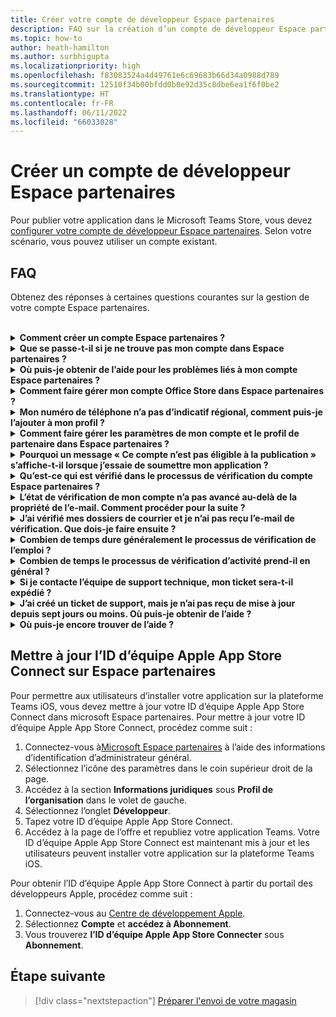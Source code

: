 ```yaml
---
title: Créer votre compte de développeur Espace partenaires
description: FAQ sur la création d’un compte de développeur Espace partenaires pour la publication de votre application dans le Microsoft Teams Store.
ms.topic: how-to
author: heath-hamilton
ms.author: surbhigupta
ms.localizationpriority: high
ms.openlocfilehash: f83083524a4d49761e6c69683b66d34a0988d789
ms.sourcegitcommit: 12510f34b00bfdd0b0e92d35c8dbe6ea1f6f0be2
ms.translationtype: HT
ms.contentlocale: fr-FR
ms.lasthandoff: 06/11/2022
ms.locfileid: "66033028"
---
```

# <a name="create-a-partner-center-developer-account"></a>Créer un compte de développeur Espace partenaires

Pour publier votre application dans le Microsoft Teams Store, vous devez [configurer votre compte de développeur Espace partenaires](/office/dev/store/open-a-developer-account). Selon votre scénario, vous pouvez utiliser un compte existant.

## <a name="faq"></a>FAQ

Obtenez des réponses à certaines questions courantes sur la gestion de votre compte Espace partenaires.

<br>

<details>

<summary><b>Comment créer un compte Espace partenaires ?</b></summary>

Vous pouvez créer un compte Espace partenaires de l’une des manières suivantes :

* Si vous débutez avec Espace partenaires et que vous n’avez pas de compte réseau Microsoft, [créer un compte à l’aide de la page d’inscription Espace partenaires](/office/dev/store/open-a-developer-account#create-an-account-using-the-partner-center-enrollment-page).
* Si vous êtes déjà inscrit à Microsoft Partner Network, [créer un compte directement à partir d’Espace partenaires à l’aide d’Inscriptions Microsoft Espace partenaires existantes](/office/dev/store/open-a-developer-account#create-an-account-using-an-existing-partner-center-enrollment).

<br>

</details>

<details>

<summary><b>Que se passe-t-il si je ne trouve pas mon compte dans Espace partenaires ?</b></summary>

Ouvrez un [ticket de support Espace partenaires](https://partner.microsoft.com/support/v2/?stage=1) et sélectionnez les éléments suivants :

| Menu | Option |
| -------   | -------  |
|Catégorie| Place de marché commerciale|
| Rubrique | Questions générales sur l’aide et les procédures de la Place de marché |
| Sous-thème| Complément Office |

<br>

</details>

<details>

<summary><b>Où puis-je obtenir de l’aide pour les problèmes liés à mon compte Espace partenaires ?</b></summary>

Visitez la [page de support des éditeurs](https://aka.ms/marketplacepublishersupport) pour rechercher votre problème. Si les instructions ne sont pas utiles, créez un [ticket de support Espace partenaires](/azure/marketplace/partner-center-portal/support#how-to-open-a-support-ticket).

<br>

</details>

<details>

<summary><b>Comment faire gérer mon compte Office Store dans Espace partenaires ?</b></summary>

Pour plus d’informations, consultez [gérer votre compte via Espace partenaires](/office/dev/store/manage-account-settings-and-profile) .

<br>

</details>

<details>

<summary><b>Mon numéro de téléphone n’a pas d’indicatif régional, comment puis-je l’ajouter à mon profil ?</b></summary>

Le numéro de téléphone comporte trois parties : indicatif du pays, indicatif régional et numéro de téléphone. Si votre numéro de téléphone n’inclut pas d’indicatif régional, laissez la deuxième zone vide et remplissez la troisième zone.

<br>

</details>

<details>

<summary><b>Comment faire gérer les paramètres de mon compte et le profil de partenaire dans Espace partenaires ?</b></summary>

Pour plus d’informations, consultez [gérer les paramètres du compte et les informations de profil](/windows/uwp/publish/manage-account-settings-and-profile#additional-settings-and-info) .

<br>

</details>

<details>

<summary><b>Pourquoi un message « Ce compte n’est pas éligible à la publication » s’affiche-t-il lorsque j’essaie de soumettre mon application ?</b></summary>

Vous avez reçu ce message d’erreur, car [l’état de vérification de votre compte](/partner-center/verification-responses) est en attente. Vérifiez votre état dans le [tableau de bord](https://partner.microsoft.com/dashboard) Espace partenaires. Sélectionnez l’icône d’engrenage **Paramètres** et choisissez **Paramètres du développeur > Compte > Paramètres du compte**.

![État de vérification Espace partenaires](~/assets/images/partner-center-verification-status.png)

<br>

</details>

<details>

<summary><b>Qu’est-ce qui est vérifié dans le processus de vérification du compte Espace partenaires ?</b></summary>

Il existe trois zones de vérification, **Propriété de l’e-mail**, **Emploi** et **Activité**. Pour plus d’informations, consultez [ce qui est vérifié et comment répondre](/partner-center/verification-responses#what-is-verified-and-how-to-respond).

Si vous êtes le contact principal, l’administrateur général ou l’administrateur de compte, vous pouvez surveiller l’état de vérification et suivre la progression sur votre page de profil.

Une fois le processus de vérification terminé, l’état de votre inscription sur la page de profil passe de *en attente* à *autorisé*. Le contact principal reçoit ensuite un e-mail de Microsoft dans un délai de quelques jours ouvré.

<br>

</details>

<details>

<summary><b>L’état de vérification de mon compte n’a pas avancé au-delà de la propriété de l’e-mail. Comment procéder pour la suite ?</b></summary>

Pendant le processus de vérification de la **propriété de l’e-mail**, un message électronique de vérification est envoyé au contact principal. Recherchez dans votre boîte de réception de contact principale un e-mail de **maccount@microsoft.com** avec la ligne d’objet **Action nécessaire : vérifiez votre compte de messagerie auprès de Microsoft** et terminez le processus de vérification par e-mail. L’e-mail de vérification est envoyé à l’adresse indiquée dans les paramètres de votre compte Espace partenaires.

N’oubliez pas ce qui suit concernant le processus de vérification par e-mail :

* Le lien de vérification par e-mail n’est valide que pendant sept jours.
* Vous pouvez demander à renvoyer l’e-mail en visitant la page de profil de votre partenaire et en sélectionnant le lien **renvoyer l’e-mail de vérification** .
* Pour vous assurer que vous recevez l’e-mail, la liste fiable **microsoft.com** en tant que domaine sécurisé et vérifiez vos dossiers de courrier indésirable.

<br>

</details>

<details>

<summary><b>J’ai vérifié mes dossiers de courrier et je n’ai pas reçu l’e-mail de vérification. Que dois-je faire ensuite ?</b></summary>

Procédez comme suit :

* Vérifiez votre dossier de courrier indésirable ou de spam.
* Effacez le cache du navigateur, accédez au tableau de bord de votre compte Espace partenaires, puis sélectionnez **Renvoyer l’e-mail de vérification**.
* Essayez d’accéder au lien **renvoyer l’e-mail de vérification** à partir d’un autre navigateur.
* Collaborez avec votre service informatique pour vous assurer que les e-mails de vérification ne sont pas bloqués par votre serveur de messagerie.
* Ajustez le filtre de courrier indésirable de votre serveur pour autoriser ou lister en toute sécurité tous les e-mails de **maccount@microsoft.com**.

<br>

</details>

<details>

<summary><b>Combien de temps dure généralement le processus de vérification de l’emploi ?</b></summary>

Si tous les détails envoyés sont corrects, le processus de vérification de l’emploi prend environ deux heures.

<br>

</details>

<details>

<summary><b>Combien de temps le processus de vérification d’activité prend-il en général ?</b></summary>

Si tous les documents requis sont envoyés, la vérification de l’activité prend un à deux jours ou plus.

<br>

</details>

<details>

<summary><b>Si je contacte l’équipe de support technique, mon ticket sera-t-il expédié ?</b></summary>

Les tickets de support sont résolus dans une semaine. Recherchez les mises à jour envoyées à l’e-mail que vous avez fourni lors de la création du ticket de support.

<br>

</details>

<details>

<summary><b>J’ai créé un ticket de support, mais je n’ai pas reçu de mise à jour depuis sept jours ou moins. Où puis-je obtenir de l’aide ?</b></summary>

Envoyez un e-mail à <a href="mailto:teamsubm@microsoft.com">teamsubm@microsoft.com</a> avec les détails suivants :

* **Ligne d’objet** : problème de compte dans l’Espace partenaires pour *le nom de votre application*.
* **Corps de l’e-mail** :
  * Numéro de ticket de support.
  * Votre ID vendeur.
  * Capture d’écran du problème (si possible).

<br>

</details>

<details>

<summary><b>Où puis-je encore trouver de l’aide ?</b></summary>

Les ressources suivantes peuvent également vous aider :

* [FAQ Microsoft 365 sur la soumission d’application](/office/dev/store/appsource-submission-faq).
* [Documentation de la Place de marché commerciale](/azure/marketplace/).

<br>

</details>

## <a name="update-apple-app-store-connect-team-id-on-partner-center"></a>Mettre à jour l’ID d’équipe Apple App Store Connect sur Espace partenaires

Pour permettre aux utilisateurs d’installer votre application sur la plateforme Teams iOS, vous devez mettre à jour votre ID d’équipe Apple App Store Connect dans microsoft Espace partenaires. Pour mettre à jour votre ID d’équipe Apple App Store Connect, procédez comme suit :

1. Connectez-vous à[Microsoft Espace partenaires](https://partner.microsoft.com/dashboard/home) à l’aide des informations d’identification d’administrateur général.
1. Sélectionnez l’icône des paramètres dans le coin supérieur droit de la page.
1. Accédez à la section **Informations juridiques** sous **Profil de l’organisation** dans le volet de gauche.
1. Sélectionnez l’onglet **Développeur**.
1. Tapez votre ID d’équipe Apple App Store Connect.
1. Accédez à la page de l’offre et republiez votre application Teams.
   Votre ID d’équipe Apple App Store Connect est maintenant mis à jour et les utilisateurs peuvent installer votre application sur la plateforme Teams iOS.

Pour obtenir l’ID d’équipe Apple App Store Connect à partir du portail des développeurs Apple, procédez comme suit :

1. Connectez-vous au [Centre de développement Apple](https://developer.apple.com/).
1. Sélectionnez **Compte** et **accédez à Abonnement**.
1. Vous trouverez **l’ID d’équipe Apple App Store Connecter** sous **Abonnement**.

## <a name="next-step"></a>Étape suivante

> [!div class="nextstepaction"]
> [Préparer l'envoi de votre magasin](~/concepts/deploy-and-publish/appsource/prepare/submission-checklist.md)
